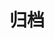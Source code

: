 ---
title: "归档"
layout: "archives"
slug: "archives"
hidden: true
sitemap:
    disable: true
noindex: true
menu:
    main:
        weight: 20
        params: 
            icon: archives
---